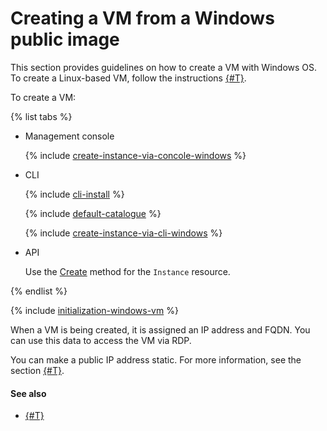 # Creating a VM from a Windows public image

This section provides guidelines on how to create a VM with Windows OS. To create a Linux-based VM, follow the instructions [{#T}](create-linux-vm.md).

To create a VM:

{% list tabs %}

- Management console

  {% include [create-instance-via-concole-windows](../../_includes_service/create-instance-via-concole-windows.md) %}

- CLI

  {% include [cli-install](../../../_includes/cli-install.md) %}

  {% include [default-catalogue](../../../_includes/default-catalogue.md) %}

  {% include [create-instance-via-cli-windows](../../_includes_service/create-instance-via-cli-windows.md) %}

- API

  Use the [Create](../../../_api-ref/compute/api-ref/Instance/create.md) method for the `Instance` resource.

{% endlist %}

{% include [initialization-windows-vm](../../../_includes/initialization-windows-vm.md) %}

When a VM is being created, it is assigned an IP address and FQDN. You can use this data to access the VM via RDP.

You can make a public IP address static. For more information, see the section [{#T}](../vm-control/vm-set-static-ip.md).

#### See also

- [{#T}](../vm-connect/rdp.md)

